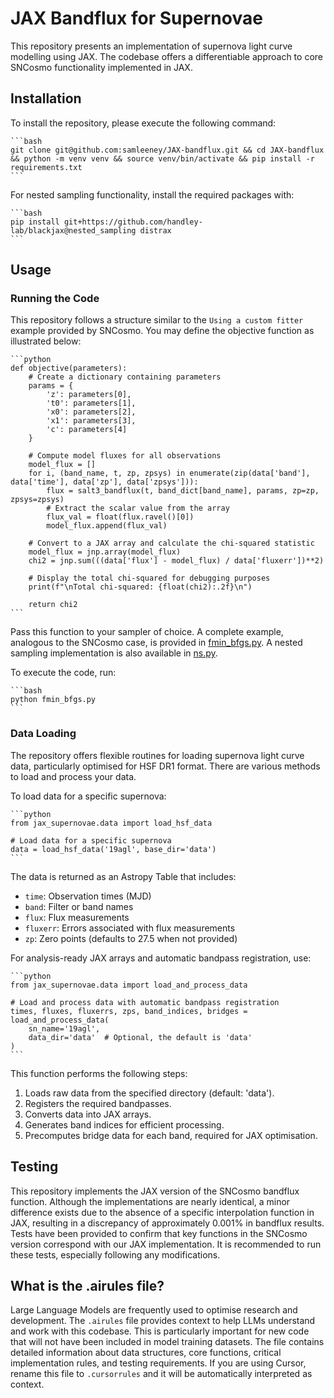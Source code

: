 # JAX Bandflux for Supernovae

This repository presents an implementation of supernova light curve modelling using JAX. The codebase offers a differentiable approach to core SNCosmo functionality implemented in JAX.

## Installation

To install the repository, please execute the following command:

    ```bash
    git clone git@github.com:samleeney/JAX-bandflux.git && cd JAX-bandflux && python -m venv venv && source venv/bin/activate && pip install -r requirements.txt
    ```

For nested sampling functionality, install the required packages with:

    ```bash
    pip install git+https://github.com/handley-lab/blackjax@nested_sampling distrax
    ```

## Usage

### Running the Code

This repository follows a structure similar to the `Using a custom fitter` example provided by SNCosmo. You may define the objective function as illustrated below:

    ```python
    def objective(parameters):
        # Create a dictionary containing parameters
        params = {
            'z': parameters[0],
            't0': parameters[1],
            'x0': parameters[2],
            'x1': parameters[3],
            'c': parameters[4]
        }
        
        # Compute model fluxes for all observations
        model_flux = []
        for i, (band_name, t, zp, zpsys) in enumerate(zip(data['band'], data['time'], data['zp'], data['zpsys'])):
            flux = salt3_bandflux(t, band_dict[band_name], params, zp=zp, zpsys=zpsys)
            # Extract the scalar value from the array
            flux_val = float(flux.ravel()[0])
            model_flux.append(flux_val)
        
        # Convert to a JAX array and calculate the chi-squared statistic
        model_flux = jnp.array(model_flux)
        chi2 = jnp.sum(((data['flux'] - model_flux) / data['fluxerr'])**2)
        
        # Display the total chi-squared for debugging purposes
        print(f"\nTotal chi-squared: {float(chi2):.2f}\n")
        
        return chi2
    ```

Pass this function to your sampler of choice. A complete example, analogous to the SNCosmo case, is provided in [fmin_bfgs.py](fmin_bfgs.py). A nested sampling implementation is also available in [ns.py](ns.py).

To execute the code, run:

    ```bash
    python fmin_bfgs.py
    ```

### Data Loading

The repository offers flexible routines for loading supernova light curve data, particularly optimised for HSF DR1 format. There are various methods to load and process your data.

To load data for a specific supernova:

    ```python
    from jax_supernovae.data import load_hsf_data
    
    # Load data for a specific supernova
    data = load_hsf_data('19agl', base_dir='data')
    ```

The data is returned as an Astropy Table that includes:
- `time`: Observation times (MJD)
- `band`: Filter or band names
- `flux`: Flux measurements
- `fluxerr`: Errors associated with flux measurements
- `zp`: Zero points (defaults to 27.5 when not provided)

For analysis-ready JAX arrays and automatic bandpass registration, use:

    ```python
    from jax_supernovae.data import load_and_process_data
    
    # Load and process data with automatic bandpass registration
    times, fluxes, fluxerrs, zps, band_indices, bridges = load_and_process_data(
        sn_name='19agl',
        data_dir='data'  # Optional, the default is 'data'
    )
    ```

This function performs the following steps:
1. Loads raw data from the specified directory (default: 'data').
2. Registers the required bandpasses.
3. Converts data into JAX arrays.
4. Generates band indices for efficient processing.
5. Precomputes bridge data for each band, required for JAX optimisation.

## Testing

This repository implements the JAX version of the SNCosmo bandflux function. Although the implementations are nearly identical, a minor difference exists due to the absence of a specific interpolation function in JAX, resulting in a discrepancy of approximately 0.001% in bandflux results. Tests have been provided to confirm that key functions in the SNCosmo version correspond with our JAX implementation. It is recommended to run these tests, especially following any modifications.

## What is the .airules file?

Large Language Models are frequently used to optimise research and development. The `.airules` file provides context to help LLMs understand and work with this codebase. This is particularly important for new code that will not have been included in model training datasets. The file contains detailed information about data structures, core functions, critical implementation rules, and testing requirements. If you are using Cursor, rename this file to `.cursorrules` and it will be automatically interpreted as context.